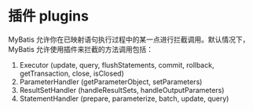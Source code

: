 # 插件 plugins

MyBatis 允许你在已映射语句执行过程中的某一点进行拦截调用。默认情况下，MyBatis 允许使用插件来拦截的方法调用包括：

1. Executor (update, query, flushStatements, commit, rollback, getTransaction, close, isClosed)
1. ParameterHandler (getParameterObject, setParameters)
1. ResultSetHandler (handleResultSets, handleOutputParameters)
1. StatementHandler (prepare, parameterize, batch, update, query)
